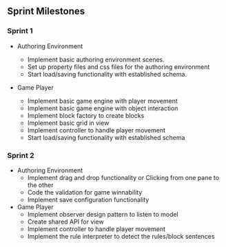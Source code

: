 ## Sprint Milestones


### Sprint 1 
- Authoring Environment
  - Implement basic authoring environment scenes.
  - Set up property files and css files for the authoring environment
  - Start load/saving functionality with established schema.

- Game Player
  - Implement basic game engine with player movement
  - Implement basic game engine with object interaction
  - Implement block factory to create blocks
  - Implement basic grid in view
  - Implement controller to handle player movement
  - Start load/saving functionality with established schema


### Sprint 2
- Authoring Environment
  - Implement drag and drop functionality or Clicking from one pane to the other
  - Code the validation for game winnability
  - Implement save configuration functionality
- Game Player
  - Implement observer design pattern to listen to model
  - Create shared API for view
  - Implement controller to handle player movement
  - Implement the rule interpreter to detect the rules/block sentences

